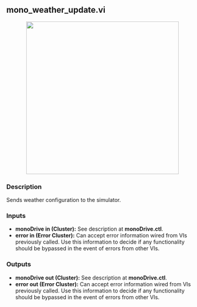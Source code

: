 ## mono_weather_update.vi
<p align="center">
<img src="https://github.com/monoDriveIO/client/raw/master/WikiPhotos/LV_client/weather/mono__weather__updatec.png" 
width="400"  />
</p>

### Description 
Sends weather configuration to the simulator.

### Inputs

- **monoDrive in (Cluster):** See description at **monoDrive.ctl**.
- **error in (Error Cluster):** Can accept error information wired from VIs previously called. Use this information to decide if any functionality should be bypassed in the event of errors from other VIs.


### Outputs

- **monoDrive out (Cluster):** See description at **monoDrive.ctl**.
- **error out (Error Cluster):** Can accept error information wired from VIs previously called. Use this information to decide if any functionality should be bypassed in the event of errors from other VIs.
